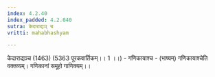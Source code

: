 ```yaml
---
index: 4.2.40
index_padded: 4.2.040
sutra: केदाराद्यञ् च
vritti: mahabhashyam

---
```

 केदाराद्यञ्च (1463) (5363 पूरकवार्तिकम्।। 1 ।।) - गणिकायाश्च - (भाष्यम्) गणिकायाश्चेति वक्तव्यम्। गणिकानां समूहो गाणिक्यम्।। 